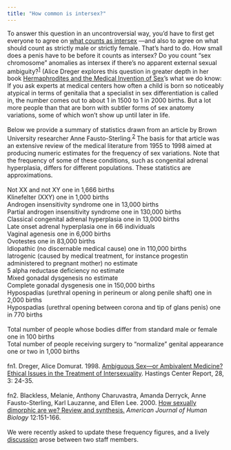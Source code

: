 ```yaml
---
title: "How common is intersex?"
---
```


To answer this question in an uncontroversial way, you&#8217;d have to first get everyone to agree on [what counts as intersex][1] &#8212;and also to agree on what should count as strictly male or strictly female. That&#8217;s hard to do. How small does a penis have to be before it counts as intersex? Do you count &#8220;sex chromosome&#8221; anomalies as intersex if there&#8217;s no apparent external sexual ambiguity?<sup class="footnote" id="fnrev6674707605d852e332dac9-1"><a href="#fn6674707605d852e332dac9-1">1</a></sup> (Alice Dreger explores this question in greater depth in her book [Hermaphrodites and the Medical Invention of Sex][2]&#8217;s what we do know: If you ask experts at medical centers how often a child is born so noticeably atypical in terms of genitalia that a specialist in sex differentiation is called in, the number comes out to about 1 in 1500 to 1 in 2000 births. But a lot more people than that are born with subtler forms of sex anatomy variations, some of which won&#8217;t show up until later in life.<br><br>Below we provide a summary of statistics drawn from an article by Brown University researcher Anne Fausto-Sterling.<sup class="footnote" id="fnrev6674707605d852e332dac9-2"><a href="#fn6674707605d852e332dac9-2">2</a></sup> The basis for that article was an extensive review of the medical literature from 1955 to 1998 aimed at producing numeric estimates for the frequency of sex variations. Note that the frequency of some of these conditions, such as congenital adrenal hyperplasia, differs for different populations. These statistics are approximations. <br><br> Not XX and not XY one in 1,666 births <br> Klinefelter (<span class="caps">XXY</span>) one in 1,000 births <br> Androgen insensitivity syndrome one in 13,000 births <br> Partial androgen insensitivity syndrome one in 130,000 births <br> Classical congenital adrenal hyperplasia one in 13,000 births <br> Late onset adrenal hyperplasia one in 66 individuals <br> Vaginal agenesis one in 6,000 births <br> Ovotestes one in 83,000 births <br> Idiopathic (no discernable medical cause) one in 110,000 births <br> Iatrogenic (caused by medical treatment, for instance progestin administered to pregnant mother) no estimate <br> 5 alpha reductase deficiency no estimate <br> Mixed gonadal dysgenesis no estimate <br> Complete gonadal dysgenesis one in 150,000 births <br> Hypospadias (urethral opening in perineum or along penile shaft) one in 2,000 births <br> Hypospadias (urethral opening between corona and tip of glans penis) one in 770 births <br> <br> Total number of people whose bodies differ from standard male or female one in 100 births <br> Total number of people receiving surgery to &#8220;normalize&#8221; genital appearance one or two in 1,000 births <br><br>fn1. Dreger, Alice Domurat. 1998. [Ambiguous Sex&#8212;or Ambivalent Medicine? Ethical Issues in the Treatment of Intersexuality][3]. Hastings Center Report, 28, 3: 24-35.<br><br>fn2. Blackless, Melanie, Anthony Charuvastra, Amanda Derryck, Anne Fausto-Sterling, Karl Lauzanne, and Ellen Lee. 2000. [How sexually dimorphic are we? Review and synthesis.][4] _American Journal of Human Biology_ 12:151-166.<br><br>We were recently asked to update these frequency figures, and a lively [discussion][5] arose between two staff members. <br>

 [1]: /faq/what_is_intersex
 [2]: /books/medicalinvention.%29Here
 [3]: /articles/ambivalent_medicine
 [4]: http://bms.brown.edu/faculty/f/afs/dimorphic.pdf
 [5]: http://www.isna.org/node/972